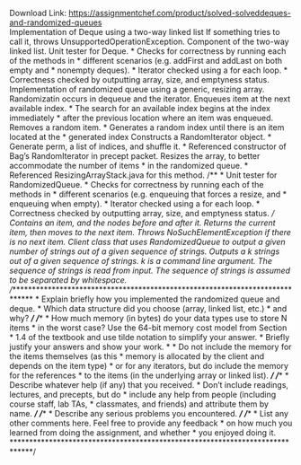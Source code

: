 Download Link: https://assignmentchef.com/product/solved-solveddeques-and-randomized-queues
<br>
Implementation of Deque using a two-way linked list If something tries to call it, throws UnsupportedOperationException. Component of the two-way linked list. Unit tester for Deque. * Checks for correctness by running each of the methods in * different scenarios (e.g. addFirst and addLast on both empty and * nonempty deques). * Iterator checked using a for each loop. * Correctness checked by outputting array, size, and emptyness status. Implementation of randomized queue using a generic, resizing array. Randomizatin occurs in dequeue and the iterator. Enqueues item at the next available index. * The search for an available index begins at the index immediately * after the previous location where an item was enqueued. Removes a random item. * Generates a random index until there is an item located at the * generated index Constructs a RandomIterator object. * Generate perm, a list of indices, and shuffle it. * Referenced constructor of Bag’s RandomIterator in precept packet. Resizes the array, to better accommodate the number of items * in the randomized queue. * Referenced ResizingArrayStack.java for this method. /** * Unit tester for RandomizedQueue. * Checks for correctness by running each of the methods in * different scenarios (e.g. enqueuing that forces a resize, and * enqueuing when empty). * Iterator checked using a for each loop. * Correctness checked by outputting array, size, and emptyness status. */ Contains an item, and the nodes before and after it. Returns the current item, then moves to the next item. Throws NoSuchElementException if there is no next item. Client class that uses RandomizedQueue to output a given number of strings out of a given sequence of strings. Outputs a k strings out of a given sequence of strings. k is a command line argument. The sequence of strings is read from input. The sequence of strings is assumed to be separated by whitespace. /****************************************************************************** * Explain briefly how you implemented the randomized queue and deque. * Which data structure did you choose (array, linked list, etc.) * and why? *****************************************************************************/ /****************************************************************************** * How much memory (in bytes) do your data types use to store N items * in the worst case? Use the 64-bit memory cost model from Section * 1.4 of the textbook and use tilde notation to simplify your answer. * Briefly justify your answers and show your work. * * Do not include the memory for the items themselves (as this * memory is allocated by the client and depends on the item type) * or for any iterators, but do include the memory for the references * to the items (in the underlying array or linked list). *****************************************************************************/ /****************************************************************************** * Describe whatever help (if any) that you received. * Don’t include readings, lectures, and precepts, but do * include any help from people (including course staff, lab TAs, * classmates, and friends) and attribute them by name. *****************************************************************************/ /****************************************************************************** * Describe any serious problems you encountered. *****************************************************************************/ /****************************************************************************** * List any other comments here. Feel free to provide any feedback * on how much you learned from doing the assignment, and whether * you enjoyed doing it. *****************************************************************************/